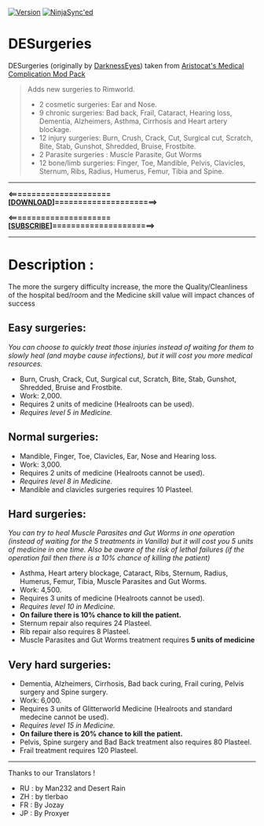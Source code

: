 [![Version](https://img.shields.io/badge/Rimworld-B18-red.svg)](https://ludeon.com/forums/index.php?topic=22120)                [![NinjaSync'ed](https://img.shields.io/badge/Ninja-Sync'ed-green.svg)](http://www.modsync.ninja/#one)
# DESurgeries
DESurgeries (originally by [DarknessEyes](https://ludeon.com/forums/index.php?topic=18976.0))  taken from [Aristocat's Medical Complication Mod Pack](https://ludeon.com/forums/index.php?topic=20708.0)

> Adds new surgeries to Rimworld.
> * 2 cosmetic surgeries: Ear and Nose.
> * 9 chronic surgeries: Bad back, Frail, Cataract, Hearing loss, Dementia, Alzheimers, Asthma, Cirrhosis and Heart artery blockage.
> * 12 injury surgeries: Burn, Crush, Crack, Cut, Surgical cut, Scratch, Bite, Stab, Gunshot, Shredded, Bruise, Frostbite.
> * 2 Parasite surgeries : Muscle Parasite, Gut Worms
> * 12 bone/limb surgeries: Finger, Toe, Mandible, Pelvis, Clavicles, Sternum, Ribs, Radius, Humerus, Femur, Tibia and Spine.

____________________________
**<======================[[DOWNLOAD](https://github.com/kaptain-kavern/DESurgeries/releases/latest)]======================>**

**<======================[[SUBSCRIBE](http://steamcommunity.com/sharedfiles/filedetails/?id=967947023)]======================>**
____________________________

# Description :
The more the surgery difficulty increase, the more the Quality/Cleanliness of the hospital bed/room and the Medicine skill value will impact chances of success

## Easy surgeries:
*You can choose to quickly treat those injuries instead of waiting for them to slowly heal (and maybe cause infections), but it will cost you more medical resources.*
* Burn, Crush, Crack, Cut, Surgical cut, Scratch, Bite, Stab, Gunshot, Shredded, Bruise and Frostbite.
* Work: 2,000.
* Requires 2 units of medicine (Healroots can be used).
* _Requires level 5 in Medicine._

## Normal surgeries:
* Mandible, Finger, Toe, Clavicles, Ear, Nose and Hearing loss.
* Work: 3,000.
* Requires 2 units of medicine (Healroots cannot be used).
* _Requires level 8 in Medicine._
* Mandible and clavicles surgeries requires 10 Plasteel.

## Hard surgeries:
*You can try to heal Muscle Parasites and Gut Worms in one operation (instead of waiting for the 5 treatments in Vanilla) but it will cost you 5 units of medicine in one time. Also be aware of the risk of lethal failures (if the operation fail then there is a 10% chance of killing the patient)*
* Asthma, Heart artery blockage, Cataract, Ribs, Sternum, Radius, Humerus, Femur, Tibia, Muscle Parasites and Gut Worms.
* Work: 4,500.
* Requires 3 units of medicine (Healroots cannot be used).
* _Requires level 10 in Medicine._
* __On failure there is 10% chance to kill the patient.__
* Sternum repair also requires 24 Plasteel.
* Rib repair also requires 8 Plasteel.
* Muscle Parasites and Gut Worms treatment requires __5 units of medicine__

## Very hard surgeries:
* Dementia, Alzheimers, Cirrhosis, Bad back curing, Frail curing, Pelvis surgery and Spine surgery.
* Work: 6,000.
* Requires 3 units of Glitterworld Medicine (Healroots and standard medecine cannot be used).
* _Requires level 15 in Medicine._
* __On failure there is 20% chance to kill the patient.__
* Pelvis, Spine surgery and Bad Back treatment also requires 80 Plasteel.
* Frail treatment requires 120 Plasteel.

______________________

Thanks to our Translators !
- RU : by Man232 and Desert Rain
- ZH : by tlerbao
- FR : By Jozay
- JP : By Proxyer
